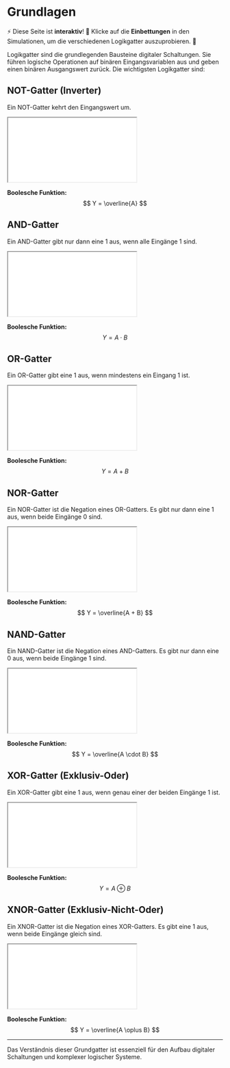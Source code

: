 # Grundlagen
<div class="alert alert-success" role="alert">
<p>⚡ Diese Seite ist <strong>interaktiv</strong>! 🔧 Klicke auf die <strong>Einbettungen</strong> in den Simulationen, um die verschiedenen Logikgatter auszuprobieren. 🚀</p>
</div>

Logikgatter sind die grundlegenden Bausteine digitaler Schaltungen. Sie führen logische Operationen auf binären Eingangsvariablen aus und geben einen binären Ausgangswert zurück. Die wichtigsten Logikgatter sind:

## NOT-Gatter (Inverter)

Ein NOT-Gatter kehrt den Eingangswert um.

<iframe onload="resizeIframe(this)" src="/canvas/logikgatter/gatter.html?gate=NOT" id="not"></iframe>

**Boolesche Funktion:**
$$ Y = \overline{A} $$

## AND-Gatter

Ein AND-Gatter gibt nur dann eine 1 aus, wenn alle Eingänge 1 sind.

<iframe onload="resizeIframe(this)" src="/canvas/logikgatter/gatter.html?gate=AND" id="and"></iframe>

**Boolesche Funktion:**
$$ Y = A \cdot B $$

## OR-Gatter

Ein OR-Gatter gibt eine 1 aus, wenn mindestens ein Eingang 1 ist.

<iframe onload="resizeIframe(this)" src="/canvas/logikgatter/gatter.html?gate=OR" id="or"></iframe>

**Boolesche Funktion:**
$$ Y = A + B $$

## NOR-Gatter

Ein NOR-Gatter ist die Negation eines OR-Gatters. Es gibt nur dann eine 1 aus, wenn beide Eingänge 0 sind.

<iframe onload="resizeIframe(this)" src="/canvas/logikgatter/gatter.html?gate=NOR" id="nor"></iframe>

**Boolesche Funktion:**
$$ Y = \overline{A + B} $$

## NAND-Gatter

Ein NAND-Gatter ist die Negation eines AND-Gatters. Es gibt nur dann eine 0 aus, wenn beide Eingänge 1 sind.

<iframe onload="resizeIframe(this)" src="/canvas/logikgatter/gatter.html?gate=NAND" id="nand"></iframe>

**Boolesche Funktion:**
$$ Y = \overline{A \cdot B} $$

## XOR-Gatter (Exklusiv-Oder)

Ein XOR-Gatter gibt eine 1 aus, wenn genau einer der beiden Eingänge 1 ist.

<iframe onload="resizeIframe(this)" src="/canvas/logikgatter/gatter.html?gate=XOR" id="xor"></iframe>

**Boolesche Funktion:**
$$ Y = A \oplus B $$

## XNOR-Gatter (Exklusiv-Nicht-Oder)

Ein XNOR-Gatter ist die Negation eines XOR-Gatters. Es gibt eine 1 aus, wenn beide Eingänge gleich sind.

<iframe onload="resizeIframe(this)" src="/canvas/logikgatter/gatter.html?gate=XNOR" id="xnor"></iframe>

**Boolesche Funktion:**
$$ Y = \overline{A \oplus B} $$

---
Das Verständnis dieser Grundgatter ist essenziell für den Aufbau digitaler Schaltungen und komplexer logischer Systeme.